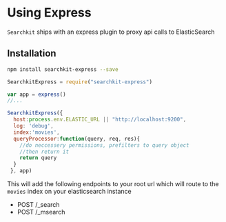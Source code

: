 # Using Express
`Searchkit` ships with an express plugin to proxy api calls to ElasticSearch

## Installation

```sh
npm install searchkit-express --save
```

```js
SearchkitExpress = require("searchkit-express")
```

```js
var app = express()
//...

SearchkitExpress({
  host:process.env.ELASTIC_URL || "http://localhost:9200",
  log: 'debug',
  index:'movies',
  queryProcessor:function(query, req, res){
    //do neccessery permissions, prefilters to query object
    //then return it
    return query
  }
 }, app)
 ```
 
 This will add the following endpoints to your root url which will route to the `movies` index on your elasticsearch instance
 * POST /_search
 * POST /_msearch
 

 
 